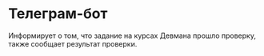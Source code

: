 # Телеграм-бот

Информирует о том, что задание на курсах Девмана прошло проверку, также сообщает результат проверки.